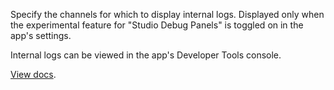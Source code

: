 Specify the channels for which to display internal logs. Displayed only when the experimental feature for "Studio Debug Panels" is toggled on in the app's settings.

Internal logs can be viewed in the app's Developer Tools console.

[View docs](https://foxglove.dev/docs/panels/studio-logs).
